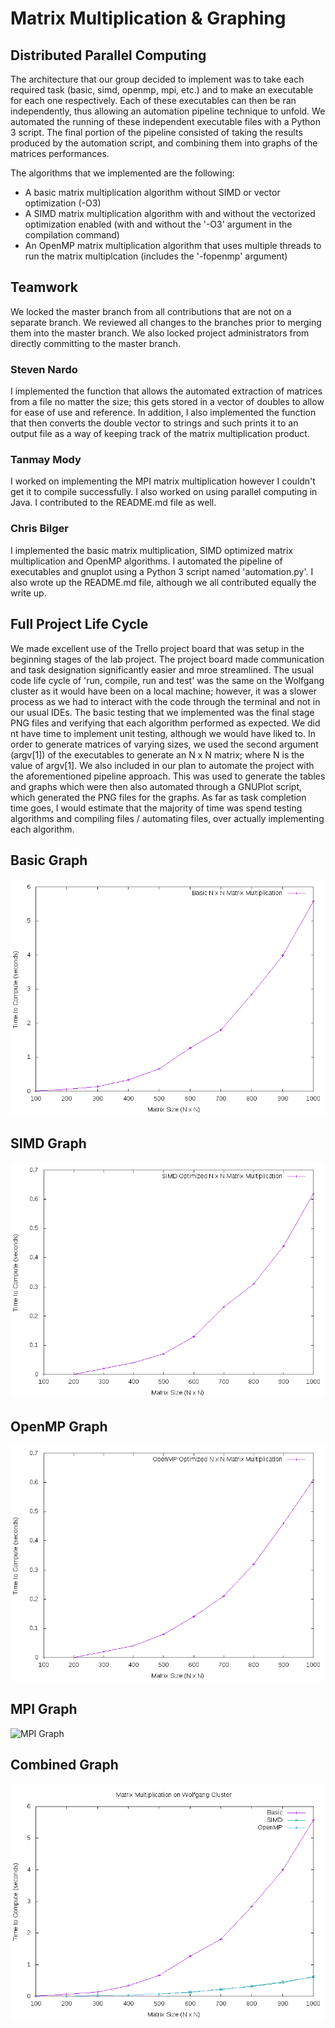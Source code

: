 # Matrix Multiplication & Graphing

## Distributed Parallel Computing
The architecture that our group decided to implement was to take each required task (basic, simd, openmp, mpi, etc.) and to make an executable for each one respectively. Each of these executables can then be ran independently, thus allowing an automation pipeline technique to unfold. We automated the running of these independent executable files with a Python 3 script. The final portion of the pipeline consisted of taking the results produced by the automation script, and combining them into graphs of the matrices performances.
<br />

The algorithms that we implemented are the following:
- A basic matrix multiplication algorithm without SIMD or vector optimization (-O3)
- A SIMD matrix multiplication algorithm with and without the vectorized optimization enabled (with and without the '-O3' argument in the compilation command)
- An OpenMP matrix multiplication algorithm that uses multiple threads to run the matrix multiplcation (includes the '-fopenmp' argument)

## Teamwork
We locked the master branch from all contributions that are not on a separate branch. We reviewed all changes to the branches prior to merging them into the master branch. We also locked project administrators from directly committing to the master branch.

### Steven Nardo
I implemented the function that allows the automated extraction of matrices from a file no matter the size; this gets stored in a vector of doubles to allow for ease of use and reference. In addition, I also implemented the function that then converts the double vector to strings and such prints it to an output file as a way of keeping track of the matrix multiplication product.

### Tanmay Mody
I worked on implementing the MPI matrix multiplication however I couldn't get it to compile successfully. I also worked on using parallel computing in Java. I contributed to the README.md file as well.

### Chris Bilger
I implemented the basic matrix multiplication, SIMD optimized matrix multiplication and OpenMP algorithms. I automated the pipeline of executables and gnuplot using a Python 3 script named 'automation.py'. I also wrote up the README.md file, although we all contributed equally the write up.

## Full Project Life Cycle
We made excellent use of the Trello project board that was setup in the beginning stages of the lab project. The project board made communication and task designation significantly easier and mroe streamlined. The usual code life cycle of 'run, compile, run and test' was the same on the Wolfgang cluster as it would have been on a local machine; however, it was a slower process as we had to interact with the code through the terminal and not in our usual IDEs. The basic testing that we implemented was the final stage PNG files and verifying that each algorithm performed as expected. We did nt have time to implement unit testing, although we would have liked to. In order to generate matrices of varying sizes, we used the second argument (argv[1]) of the executables to generate an N x N matrix; where N is the value of argv[1]. We also included in our plan to automate the project with the aforementioned pipeline approach. This was used to generate the tables and graphs which were then also automated through a GNUPlot script, which generated the PNG files for the graphs. As far as task completion time goes, I would estimate that the majority of time was spend testing algorithms and compiling files / automating files, over actually implementing each algorithm.

## Basic Graph
![Basic Graph](basic.png)

## SIMD Graph
![SIMD Graph](simd.png)

## OpenMP Graph
![OpenMP Graph](openmp.png)

## MPI Graph
![MPI Graph](mpi.png)

## Combined Graph
![Combined Graph](combined.png)
